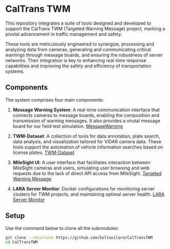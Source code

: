 # CalTrans TWM

This repository integrates a suite of tools designed and developed to support the CalTrans TWM (Targeted Warning Message) project, marking a pivotal advancement in traffic management and safety.

These tools are meticulously engineered to synergize, processing and analyzing data from cameras, generating and communicating critical warnings through message boards, and ensuring the robustness of server networks. Their integration is key to enhancing real-time response capabilities and improving the safety and efficiency of transportation systems.

## Components

The system comprises four main components:

1. **Message Warning System**: A real-time communication interface that connects cameras to message boards, enabling the composition and transmission of warning messages. It also provides a virutal message board for our field test simulation. [MessageWarning](https://github.com/Soltanilara/MessageWarning)

2. **TWM-Dataset**: A collection of tools for data annotation, plate search, data analysis, and visualization tailored for VIDAR camera data. These tools support the automation of vehicle information searches based on license plates. [TWM-Dataset](https://github.com/Soltanilara/TWM-Dataset)

3. **MileSight UI**: A user interface that facilitates interaction between MileSight cameras and users, simulating user browsing and web requests due to the lack of direct API access from MileSight. [Targeted Warning Message](https://github.com/Soltanilara/Targeted-Warning-Message)

4. **LARA Server Monitor**: Docker configurations for monitoring server clusters for TWM projects, and maintaining optimal server health. [LARA Server Monitor](https://github.com/Soltanilara/LARA-server-monitor)

## Setup

Use the command below to clone all the submodules:

```bash
git clone --recursive https://github.com/Soltanilara/CalTransTWM
cd CalTransTWM
```

